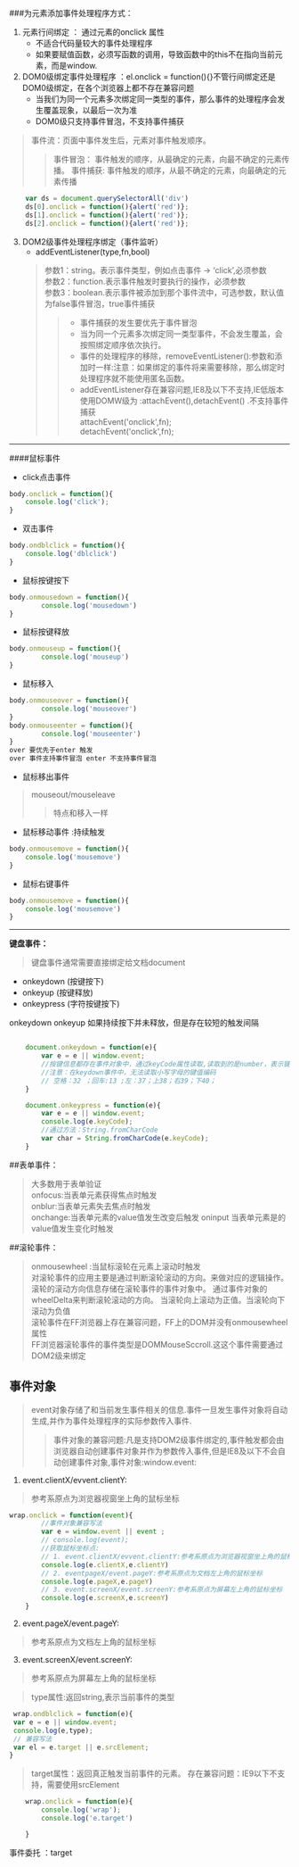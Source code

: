 ###为元素添加事件处理程序方式：   

1. 元素行间绑定 ： 通过元素的onclick 属性       
    - 不适合代码量较大的事件处理程序  
    - 如果要赋值函数，必须写函数的调用，导致函数中的this不在指向当前元素，而是window.
2. DOM0级绑定事件处理程序 ：el.onclick = function(){}不管行间绑定还是DOM0级绑定，在各个浏览器上都不存在兼容问题
    - 当我们为同一个元素多次绑定同一类型的事件，那么事件的处理程序会发生覆盖现象，以最后一次为准
    - DOM0级只支持事件冒泡，不支持事件捕获
 >事件流：页面中事件发生后，元素对事件触发顺序。
 >>事件冒泡： 事件触发的顺序，从最确定的元素，向最不确定的元素传播。
 >>事件捕获: 事件触发的顺序，从最不确定的元素，向最确定的元素传播    

```javascript
    var ds = document.querySelectorAll('div')   
    ds[0].onclick = function(){alert('red')};  
    ds[1].onclick = function(){alert('red')};  
    ds[2].onclick = function(){alert('red')};  
```
3. DOM2级事件处理程序绑定（事件监听）     
    + addEventListener(type,fn,bool)
   >参数1：string。表示事件类型，例如点击事件 -> ‘click’,必须参数    
   >参数2：function.表示事件触发时要执行的操作，必须参数    
   >参数3：boolean.表示事件被添加到那个事件流中，可选参数，默认值为false事件冒泡，true事件捕获
   >>* 事件捕获的发生要优先于事件冒泡
   >>* 当为同一个元素多次绑定同一类型事件，不会发生覆盖，会按照绑定顺序依次执行。
   >>* 事件的处理程序的移除，removeEventListener():参数和添加时一样:注意：如果绑定的事件将来需要移除，那么绑定时处理程序就不能使用匿名函数。
   >>* addEventListener存在兼容问题,IE8及以下不支持,IE低版本使用DOMW级为
   :attachEvent(),detachEvent() .不支持事件捕获   
   >>attachEvent('onclick',fn);   
   >>detachEvent('onclick',fn);
------
####鼠标事件   

* click点击事件

```javascript
body.onclick = function(){
    console.log('click');
}
```
* 双击事件  

```javascript
body.ondblclick = function(){
    console.log('dblclick')
}
```
* 鼠标按键按下

```javascript
body.onmousedown = function(){
        console.log('mousedown')
}
```
* 鼠标按键释放  

```javascript
body.onmouseup = function(){
        console.log('mouseup')
}
```
* 鼠标移入  

```javascript
body.onmouseover = function(){
        console.log('mouseover')
}
body.onmouseenter = function(){
        console.log('mouseenter')
}
over 要优先于enter 触发
over 事件支持事件冒泡 enter 不支持事件冒泡  
```

* 鼠标移出事件  
>mouseout/mouseleave
>>特点和移入一样

* 鼠标移动事件 :持续触发

```javascript
body.onmousemove = function(){
    console.log('mousemove')
}
```
* 鼠标右键事件

```javascript
body.onmousemove = function(){
    console.log('mousemove')
}
```
-----

**键盘事件：**   

>键盘事件通常需要直接绑定给文档document  

* onkeydown (按键按下)    
* onkeyup (按键释放)    
* onkeypress (字符按键按下)    

onkeydown onkeyup 如果持续按下并未释放，但是存在较短的触发间隔   

```javascript

    document.onkeydown = function(e){
        var e = e || window.event;
        //按键信息都存在事件对象中，通过keyCode属性读取,读取到的是number，表示键值编码    
        //注意：在keydown事件中，无法读取小写字母的键值编码
        // 空格：32 ；回车:13 ;左：37；上38；右39；下40；
    }

    document.onkeypress = function(e){
        var e = e || window.event;
        console.log(e.keyCode);
        //通过方法：String.fromCharCode
        var char = String.fromCharCode(e.keyCode);
    }
```  

##表单事件：

> 大多数用于表单验证  
> onfocus:当表单元素获得焦点时触发  
> onblur:当表单元素失去焦点时触发  
> onchange:当表单元素的value值发生改变后触发
> oninput 当表单元素是的value值发生变化时触发


##滚轮事件：  

> onmousewheel :当鼠标滚轮在元素上滚动时触发   
> 对滚轮事件的应用主要是通过判断滚轮滚动的方向。来做对应的逻辑操作。
> 滚轮的滚动方向信息存储在滚轮事件的事件对象中。
> 通过事件对象的wheelDelta来判断滚轮滚动的方向。
> 当滚轮向上滚动为正值。当滚轮向下滚动为负值  
> 滚轮事件在FF浏览器上存在兼容问题，FF上的DOM并没有onmousewheel属性  
> FF浏览器滚轮事件的事件类型是DOMMouseSccroll.这这个事件需要通过DOM2级来绑定



事件对象  
------------------------------------------
>event对象存储了和当前发生事件相关的信息.事件一旦发生事件对象将自动生成,并作为事件处理程序的实际参数传入事件.    
>>事件对象的兼容问题:凡是支持DOM2级事件绑定的,事件触发都会由浏览器自动创建事件对象并作为参数传入事件,但是IE8及以下不会自动创建事件对象,事件对象:window.event:   

1. event.clientX/evvent.clientY:
>参考系原点为浏览器视窗坐上角的鼠标坐标  

```javascript
wrap.onclick = function(event){
        //事件对象兼容写法
        var e = window.event || event ;
        // console.log(event);
        //获取鼠标坐标点:
        // 1. event.clientX/evvent.clientY:参考系原点为浏览器视窗坐上角的鼠标坐标
        console.log(e.clientX,e.clientY)
        // 2. eventpageX/event.pageY:参考系原点为文档左上角的鼠标坐标
        console.log(e.pageX,e.pageY)
        // 3. event.screenX/event.screenY:参考系原点为屏幕左上角的鼠标坐标
        console.log(e.screenX,e.screenY)
    }
```
 2. event.pageX/event.pageY:
>参考系原点为文档左上角的鼠标坐标
 3. event.screenX/event.screenY:
>参考系原点为屏幕左上角的鼠标坐标


> type属性:返回string,表示当前事件的类型
```javascript
 wrap.ondblclick = function(e){
 var e = e || window.event;
 console.log(e,type);
 // 兼容写法
 var el = e.target || e.srcElement;
}
```

> target属性：返回真正触发当前事件的元素。
> 存在兼容问题：IE9以下不支持，需要使用srcElement

```javascript
    wrap.onclick = function(e){
        console.log('wrap');
        console.log('e.target')

    }
```
事件委托 ：target